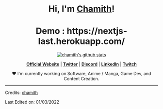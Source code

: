 

<h1 align="center">Hi, I'm <a href="https://www.edisonlee55.com">Chamith</a>!</h1>
<h1 align="center">Demo : https://nextjs-last.herokuapp.com/</h1>

<p align="center">
  <a href="https://github.com/Chamithfernando"><img src="https://github-readme-stats.vercel.app/api?username=edisonlee55&hide_border=true&show_icons=true" alt="chamith's github stats"></a>
</p>

<p align="center">
  <strong><a href="#">Official Website</a></strong> |
  <strong><a href="#">Twitter</a></strong> |
  <strong><a href="#">Discord</a></strong> |
  <strong><a href="#">LinkedIn</a></strong> |
  <strong><a href="#">Twitch</a></strong>
</p>

<p align="center">❤ I'm currently working on Software, Anime / Manga, Game Dev, and Content Creation.</p>

<!--
**edisonlee55/edisonlee55** is a ✨ _special_ ✨ repository because its `README.md` (this file) appears on your GitHub profile.

Here are some ideas to get you started:

- 🔭 I’m currently working on ...
- 🌱 I’m currently learning ...
- 👯 I’m looking to collaborate on ...
- 🤔 I’m looking for help with ...
- 💬 Ask me about ...
- 📫 How to reach me: ...
- 😄 Pronouns: ...
- ⚡ Fun fact: ...
-->

-----
Credits: [chamith](https://github.com/Chamithfernando)

Last Edited on: 01/03/2022